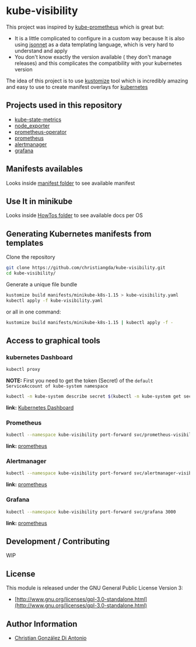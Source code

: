 # kube-visibility

This project was inspired by [kube-prometheus](https://github.com/coreos/kube-prometheus) which is great but:
* It is a little complicated to configure in a custom way because It is also using [jsonnet](https://jsonnet.org/) as a data templating language, which is very hard to understand and apply
* You don't know exactly the version available ( they don't manage releases) and this complicates the  compatibility with your kubernetes version

The idea of this project is to use [kustomize](https://github.com/kubernetes-sigs/kustomize) tool which is incredibly amazing and easy to use to create manifest overlays for [kubernetes](https://kubernetes.io)

## Projects used in this repository

* [kube-state-metrics](https://github.com/kubernetes/kube-state-metrics)
* [node_exporter](https://github.com/prometheus/node_exporter)
* [prometheus-operator](https://github.com/coreos/prometheus-operator)
* [prometheus](https://prometheus.io/docs/introduction/overview/)
* [alertmanager](https://prometheus.io/docs/alerting/alertmanager/)
* [grafana](https://grafana.com/)

## Manifests availables

Looks inside [manifest folder](manifests/) to see available manifest

## Use It in minikube

Looks inside [HowTos folder](HowTos/) to see available docs per OS

## Generating Kubernetes manifests from templates

Clone the repository

```bash
git clone https://github.com/christiangda/kube-visibility.git
cd kube-visibility/
```

Generate a unique file bundle

```bash
kustomize build manifests/minikube-k8s-1.15 > kube-visibility.yaml
kubectl apply -f kube-visibility.yaml
```

or all in one command:

```bash
kustomize build manifests/minikube-k8s-1.15 | kubectl apply -f -
```

## Access to graphical tools

### kubernetes Dashboard

```bash
kubectl proxy
```
**NOTE:** First you need to get the token (Secret) of the `default ServiceAccount of kube-system namespace`

```bash
kubectl -n kube-system describe secret $(kubectl -n kube-system get secret | grep default | awk '{print $1}')
```

**link:** [Kubernetes Dashboard](http://localhost:8001/api/v1/namespaces/kubernetes-dashboard/services/https:kubernetes-dashboard:/proxy)

### Prometheus

```bash
kubectl --namespace kube-visibility port-forward svc/prometheus-visibility 9090
```
**link:** [prometheus](http://localhost:9090)

### Alertmanager

```bash
kubectl --namespace kube-visibility port-forward svc/alertmanager-visibility 9093
```
**link:** [prometheus](http://localhost:9093)

### Grafana

```bash
kubectl --namespace kube-visibility port-forward svc/grafana 3000
```
**link:** [prometheus](http://localhost:3000)

## Development / Contributing

WIP

## License

This module is released under the GNU General Public License Version 3:

* [http://www.gnu.org/licenses/gpl-3.0-standalone.html](http://www.gnu.org/licenses/gpl-3.0-standalone.html)

## Author Information

* [Christian González Di Antonio](https://github.com/christiangda)